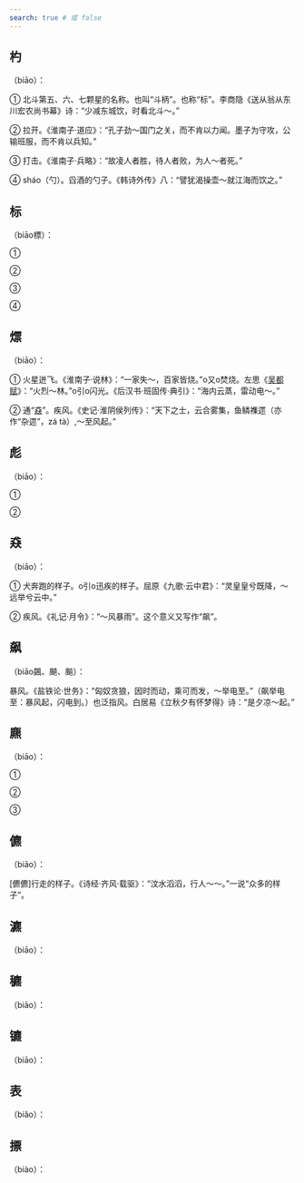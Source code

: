 ```yaml
---
search: true # 或 false
---
```


## 杓

（biāo）：

➀ 北斗第五、六、七颗星的名称。也叫“斗柄”。也称“标”。李商隐《送从翁从东川宏农尚书幕》诗：“少减东城饮，时看北斗～。”

➁ 拉开。《淮南子·道应》：“孔子劲～国门之关，而不肯以力闻。墨子为守攻，公输班服，而不肯以兵知。”

➂ 打击。《淮南子·兵略》：“故凌人者胜，待人者败，为人～者死。”

➃ sháo（勺）。舀酒的勺子。《韩诗外传》八：“譬犹渴操壶～就江海而饮之。”

## 标

（biāo標）：

➀

➁

➂

➃

## 熛

（biāo）：

➀ 火星迸飞。《淮南子·说林》：“一家失～，百家皆烧。”o又o焚烧。左思《[吴都赋](../../example/左思/吴都赋)》：“火烈～林。”o引o闪光。《后汉书·班固传·典引》：“海内云蒸，雷动电～。”

➁ 通“[猋](#猋)”。疾风。《史记·淮阴侯列传》：“天下之士，云合雾集，鱼鳞襍遝（亦作“杂遝”，zá tà）,～至风起。”

## 彪

（biāo）：

➀

➁

## 猋

（biāo）：

➀ 犬奔跑的样子。o引o迅疾的样子。屈原《九歌·云中君》：“灵皇皇兮既降，～远举兮云中。”

➁ 疾风。《礼记·月令》：“～风暴雨”。这个意义又写作“飙”。

## 飙

（biāo飆、飇、飈）：

暴风。《盐铁论·世务》：“匈奴贪狼，因时而动，乘可而发，～举电至。”（飙举电至：暴风起，闪电到。）也泛指风。白居易《立秋夕有怀梦得》诗：“是夕凉～起。”

## 麃

（biāo）：

➀

➁

➂

## 儦

（biāo）：

[儦儦]行走的样子。《诗经·齐风·载驱》：“汶水滔滔，行人～～。”一说“众多的样子”。

## 瀌

（biāo）：

## 穮

（biāo）：

## 镳

（biāo）：

## 表

（biǎo）：

## 摽

（biào）：